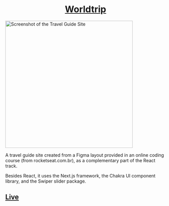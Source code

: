 <p align="center">
  <a href="https://fpc-worldtrip.vercel.app/">
    <h1 align="center">Worldtrip</h1>
  </a>
</p>

<img src="https://firebasestorage.googleapis.com/v0/b/featured-projects.appspot.com/o/images%2Fworldtrip.png?alt=media&amp;token=f7ae01cc-33b2-4375-bf01-34dcca90df4e" alt="Screenshot of the Travel Guide Site" width="400px" align="center">

A travel guide site created from a Figma layout provided in an online coding course (from rocketseat.com.br), as a complementary part of the React track.

Besides React, it uses the Next.js framework, the Chakra UI component library, and the Swiper slider package.
<p>
  <a href="https://fpc-worldtrip.vercel.app/">
    <h2>Live</h2>
  </a>
</p>
